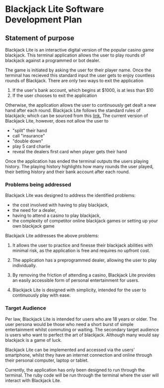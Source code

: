 # Blackjack Lite Software Development Plan 
## Statement of purpose 
Blackjack Lite is an interactive digital version of the popular casino game blackjack. This terminal application allows the user to play rounds of blackjack against a programmed or bot dealer. 

The game is initiated by asking the user for their player name. Once the terminal has recieved this standard input the user gets to enjoy countless rounds of Blackjack. There are only two ways to exit the application
1. If the user's bank account, which begins at $1000, is at less than $10 
2. If the user chooses to exit the application

Otherwise, the application allows the user to continuously get dealt a new hand after each round.
Blackjack Lite follows the standard rules of blackjack; which can be sourced from this [link.](https://bicyclecards.com/how-to-play/blackjack/) The current version of Blackjack Lite, however, does not allow the user to
- "split" their hand
- call "insurance" 
- "double down" 
- play 5 card charlie 
- reveal the dealers first card when player gets their hand

Once the application has ended the terminal outputs the users playing history. The playing history highlights how many rounds the user played, their betting history and their bank account after each round. 

### Problems being addressed
Blackjack Lite was designed to address the identified problems: 
- the cost involved with having to play blackjack, 
- the need for a dealer,
- having to attend a casino to play blackjack, 
- the complexity of competitor online blackjack games or setting up your own blackjack game

Blackjack Lite addresses the above problems: 

1. It allows the user to practice and finesse their blackjack abilities with minimal risk, as the application is free and requires no upfront cost.

2. The application has a preprogrammed dealer, allowing the user to play individually. 

3. By removing the friction of attending a casino, Blackjack Lite provides an easily accessible form of personal entertainment for users. 

4. Blackjack Lite is designed with simplicity, intended for the user to continuously play with ease. 

### Target Audience
Per law, Blackjack Lite is intended for users who are 18 years or older. The user persona would be those who need a short burst of simple entertainment whilst commuting or waiting. The secondary target audience is users who want to perfect the art of blackjack. Although many would say blackjack is a game of luck. 

Blackjack Lite can be implemented and accessed via the users' smartphone, whilst they have an internet connection and online through their personal computer, laptop or tablet. 

Currently, the application has only been designed to run through the terminal. The ruby code will be run through the terminal where the user will interact with Blackjack Lite. 




